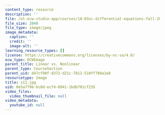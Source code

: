 ```yaml
---
content_type: resource
description: ''
file: /ol-ocw-studio-app/courses/18-03sc-differential-equations-fall-2011/0e5a7796bc8decf489411bdb701cf235_s11.jpg
file_size: 2048
file_type: image/jpeg
image_metadata:
  caption: ''
  credit: ''
  image-alt: ''
learning_resource_types: []
license: https://creativecommons.org/licenses/by-nc-sa/4.0/
ocw_type: OCWImage
parent_title: Linear vs. Nonlinear
parent_type: CourseSection
parent_uid: d47cf90f-d372-d21c-7812-510ff789a1e0
resourcetype: Image
title: s11.jpg
uid: 0e5a7796-bc8d-ecf4-8941-1bdb701cf235
video_files:
  video_thumbnail_file: null
video_metadata:
  youtube_id: null
---
```

